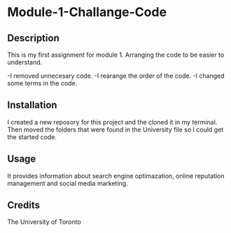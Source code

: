 # Module-1-Challange-Code

## Description
This is my first assignment for module 1. Arranging the code to be easier to understand.

-I removed unnecesary code.
-I rearange the order of the code.
-I changed some terms in the code.

## Installation
I created a new reposory for this project and the cloned it in my terminal. Then moved the folders that were found in the University file so I could get the started code.

## Usage
It provides information about search engine optimazation, online reputation management and social media marketing. 

## Credits
The University of Toronto

